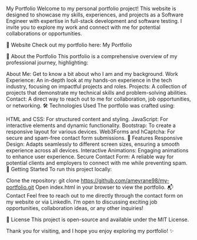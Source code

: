 My Portfolio
Welcome to my personal portfolio project! This website is designed to showcase my skills, experiences, and projects as a Software Engineer with expertise in full-stack development and software testing. I invite you to explore my work and connect with me for potential collaborations or opportunities.

🔗 Website
Check out my portfolio here: My Portfolio

📄 About the Portfolio
This portfolio is a comprehensive overview of my professional journey, highlighting:

About Me: Get to know a bit about who I am and my background.
Work Experience: An in-depth look at my hands-on experience in the tech industry, focusing on impactful projects and roles.
Projects: A collection of projects that demonstrate my technical skills and problem-solving abilities.
Contact: A direct way to reach out to me for collaboration, job opportunities, or networking.
🛠️ Technologies Used
The portfolio was crafted using:

HTML and CSS: For structured content and styling.
JavaScript: For interactive elements and dynamic functionality.
Bootstrap: To create a responsive layout for various devices.
Web3Forms and hCaptcha: For secure and spam-free contact form submissions.
🌟 Features
Responsive Design: Adapts seamlessly to different screen sizes, ensuring a smooth experience across all devices.
Interactive Animations: Engaging animations to enhance user experience.
Secure Contact Form: A reliable way for potential clients and employers to connect with me while preventing spam.
🚀 Getting Started
To run this project locally:

Clone the repository: git clone https://github.com/ameyrane98/my-portfolio.git
Open index.html in your browser to view the portfolio.
📬 Contact
Feel free to reach out to me directly through the contact form on my website or via LinkedIn. I’m open to discussing exciting job opportunities, collaboration ideas, or any other inquiries!

📝 License
This project is open-source and available under the MIT License.

Thank you for visiting, and I hope you enjoy exploring my portfolio! ✨
